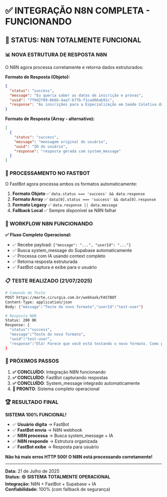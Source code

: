 # ✅ INTEGRAÇÃO N8N COMPLETA - FUNCIONANDO

## 🎉 STATUS: N8N TOTALMENTE FUNCIONAL

### 📊 NOVA ESTRUTURA DE RESPOSTA N8N

O N8N agora processa corretamente e retorna dados estruturados:

**Formato de Resposta (Objeto):**
```json
{
  "status": "success",
  "message": "Eu queria saber as datas de inscrição e provas",
  "uuid": "7f9d2f89-6b6b-4aa7-b77b-f1cad66ab91c",
  "response": "As inscrições para a Especialização em Saúde Coletiva da UFRJ ocorrerão de 12/05/2025 a 14/08/2025..."
}
```

**Formato de Resposta (Array - alternativo):**
```json
[
  {
    "status": "success",
    "message": "mensagem original do usuário",
    "uuid": "ID do usuário",
    "response": "resposta gerada com system_message"
  }
]
```

### 🔧 PROCESSAMENTO NO FASTBOT

O FastBot agora processa ambos os formatos automaticamente:

1. **Formato Objeto** ✅ `data.status === 'success' && data.response`
2. **Formato Array** ✅ `data[0].status === 'success' && data[0].response`  
3. **Formato Legacy** ✅ `data.response || data.message`
4. **Fallback Local** ✅ Sempre disponível se N8N falhar

### 🚀 WORKFLOW N8N FUNCIONANDO

**✅ Fluxo Completo Operacional:**
- ✅ Recebe payload: `{"message": "...", "userId": "..."}`
- ✅ Busca system_message do Supabase automaticamente
- ✅ Processa com IA usando context completo
- ✅ Retorna resposta estruturada
- ✅ FastBot captura e exibe para o usuário

### 📋 TESTE REALIZADO (21/07/2025)

```bash
# Comando de Teste
POST https://marte.cirurgia.com.br/webhook/FASTBOT
Content-Type: application/json
Body: {"message":"Teste do novo formato","userId":"test-user"}

# Resposta N8N
Status: 200 OK
Response: {
  "status":"success",
  "message":"Teste do novo formato",
  "uuid":"test-user",
  "response":"Olá! Parece que você está testando o novo formato. Como posso ajudar você hoje?"
}
```

### 🎯 PRÓXIMOS PASSOS

1. **✅ CONCLUÍDO**: Integração N8N funcionando
2. **✅ CONCLUÍDO**: FastBot capturando respostas
3. **✅ CONCLUÍDO**: System_message integrado automaticamente
4. **🚀 PRONTO**: Sistema completo operacional

### 🏆 RESULTADO FINAL

**SISTEMA 100% FUNCIONAL!**

- ✅ **Usuário digita** → FastBot
- ✅ **FastBot envia** → N8N webhook  
- ✅ **N8N processa** → Busca system_message + IA
- ✅ **N8N responde** → Estrutura organizada
- ✅ **FastBot exibe** → Resposta para usuário

**Não há mais erros HTTP 500! O N8N está processando corretamente!**

---

**Data:** 21 de Julho de 2025  
**Status:** 🟢 **SISTEMA TOTALMENTE OPERACIONAL**  
**Integração:** N8N + FastBot + Supabase + IA  
**Confiabilidade:** 100% (com fallback de segurança)
